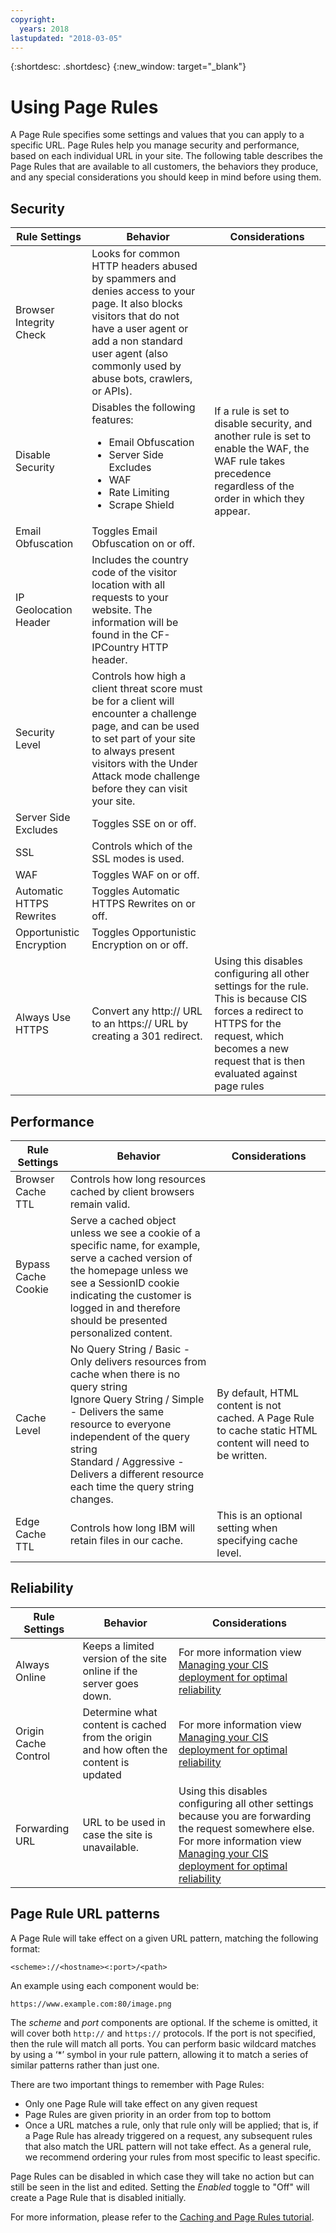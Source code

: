 ```yaml
---
copyright:
  years: 2018
lastupdated: "2018-03-05"
---
```


{:shortdesc: .shortdesc}
{:new_window: target="_blank"}

# Using Page Rules

A Page Rule specifies some settings and values that you can apply to a specific URL. Page Rules help you manage security and performance, based on each individual URL in your site. The following table describes the Page Rules that are available to all customers, the behaviors they produce, and any special considerations you should keep in mind before using them.

## Security

| Rule Settings | Behavior | Considerations |
|-----------|----------|----------------|
|Browser Integrity Check|Looks for common HTTP headers abused by spammers and denies access to your page. It also blocks visitors that do not have a user agent or add a non standard user agent (also commonly used by abuse bots, crawlers, or APIs). | |
|Disable Security|Disables the following features: <ul><li>Email Obfuscation</li> <li>Server Side Excludes</li> <li>WAF</li> <li>Rate Limiting</li> <li>Scrape Shield</li>|If a rule is set to disable security, and another rule is set to enable the WAF, the WAF rule takes precedence regardless of the order in which they appear.|
|Email Obfuscation|Toggles Email Obfuscation on or off. | |
|IP Geolocation Header|Includes the country code of the visitor location with all requests to your website. The information will be found in the CF-IPCountry HTTP header. | |  
|Security Level|Controls how high a client threat score must be for a client will encounter a challenge page, and can be used to set part of your site to always present visitors with the Under Attack mode challenge before they can visit your site. | |
|Server Side Excludes|Toggles SSE on or off.  | |
|SSL|Controls which of the SSL modes is used. | |
|WAF|Toggles WAF on or off. | |  
|Automatic HTTPS Rewrites|Toggles Automatic HTTPS Rewrites on or off.  | |
|Opportunistic Encryption|Toggles Opportunistic Encryption on or off.  | |
|Always Use HTTPS|Convert any http:// URL to an https:// URL by creating a 301 redirect.|Using this disables configuring all other settings for the rule. This is because CIS forces a redirect to HTTPS for the request, which becomes a new request that is then evaluated against page rules |

## Performance
| Rule Settings | Behavior | Considerations |
|-----------|----------|----------------|
|Browser Cache TTL|Controls how long resources cached by client browsers remain valid. | |
|Bypass Cache Cookie|Serve a cached object unless we see a cookie of a specific name, for example, serve a cached version of the homepage unless we see a SessionID cookie indicating the customer is logged in and therefore should be presented personalized content. | |
|Cache Level|No Query String / Basic - Only delivers resources from cache when there is no query string<br>Ignore Query String / Simple - Delivers the same resource to everyone independent of the query string<br>Standard / Aggressive - Delivers a different resource each time the query string changes. |By default, HTML content is not cached. A Page Rule to cache static HTML content will need to be written. |
|Edge Cache TTL|Controls how long IBM will retain files in our cache. |This is an optional setting when specifying cache level. |

## Reliability
| Rule Settings | Behavior | Considerations |
|-----------|----------|----------------|
|Always Online|Keeps a limited version of the site online if the server goes down. |For more information view [Managing your CIS deployment for optimal reliability](managing-for-reliability.html) |
|Origin Cache Control|Determine what content is cached from the origin and how often the content is updated |For more information view [Managing your CIS deployment for optimal reliability](managing-for-reliability.html) |
|Forwarding URL |URL to be used in case the site is unavailable. | Using this disables configuring all other settings because you are forwarding the request somewhere else. For more information view [Managing your CIS deployment for optimal reliability](managing-for-reliability.html)|

## Page Rule URL patterns

A Page Rule will take effect on a given URL pattern, matching the following format:

`<scheme>://<hostname><:port>/<path>`

An example using each component would be:

`https://www.example.com:80/image.png`

The *scheme* and *port* components are optional. If the scheme is omitted, it will cover both `http://` and `https://` protocols. If the port is not specified, then the rule will match all ports. You can perform basic wildcard matches by using a ‘*’ symbol in your rule pattern, allowing it to match a series of similar patterns rather than just one.

There are two important things to remember with Page Rules:

 * Only one Page Rule will take effect on any given request
 * Page Rules are given priority in an order from top to bottom
 * Once a URL matches a rule, only that rule only will be applied; that is, if a Page Rule has already triggered on a request, any subsequent rules that also match the URL pattern will not take effect. As a general rule, we recommend ordering your rules from most specific to least specific.

Page Rules can be disabled in which case they will take no action but can still be seen in the list and edited. Setting the *Enabled* toggle to "Off" will create a Page Rule that is disabled initially.

For more information, please refer to the [Caching and Page Rules tutorial](caching-tutorial.html).

